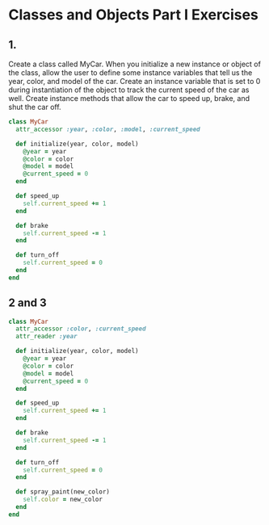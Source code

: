 # Classes and Objects Part I Exercises

## 1.

Create a class called MyCar. When you initialize a new instance or object of the class, allow the user to define some instance variables that tell us the year, color, and model of the car. Create an instance variable that is set to 0 during instantiation of the object to track the current speed of the car as well. Create instance methods that allow the car to speed up, brake, and shut the car off.

```ruby
class MyCar
  attr_accessor :year, :color, :model, :current_speed

  def initialize(year, color, model)
    @year = year
    @color = color
    @model = model
    @current_speed = 0
  end

  def speed_up
    self.current_speed += 1
  end

  def brake
    self.current_speed -= 1
  end

  def turn_off
    self.current_speed = 0
  end
end
```

## 2 and 3

```ruby
class MyCar
  attr_accessor :color, :current_speed
  attr_reader :year

  def initialize(year, color, model)
    @year = year
    @color = color
    @model = model
    @current_speed = 0
  end

  def speed_up
    self.current_speed += 1
  end

  def brake
    self.current_speed -= 1
  end

  def turn_off
    self.current_speed = 0
  end

  def spray_paint(new_color)
    self.color = new_color
  end
end
```
